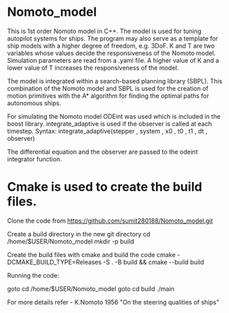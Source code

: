 # Nomoto_model

This is 1st order Nomoto model in C++. The model is used for tuning autopilot systems for ships.
The program may also serve as a template for ship models with a higher degree of freedom, e.g. 3DoF.
K and T are two variables whose values decide the responsiveness of the Nomoto model. 
Simulation parameters are read from a .yaml file.
A higher value of K and a lower value of T increases the responsiveness of the model.

The model is integrated within a search-based planning library (SBPL).
This combination of the Nomoto model and SBPL is used for the creation of 
motion primitives with the A* algorithm for finding the optimal paths for autonomous ships.


For simulating the Nomoto model ODEint was used which is included in the boost library.
integrate_adaptive is used if the observer is called at each timestep. Syntax:
integrate_adaptive(stepper , system , x0 , t0 , t1 , dt , observer)

The differential equation and the observer are passed to the odeint integrator function.

# Cmake is used to create the build files.

Clone the code from https://github.com/sumit280188/Nomoto_model.git

Create a build directory in the new git directory
cd /home/$USER/Nomoto_model 
mkdir -p build 

Create the build files with cmake and build the code
cmake -DCMAKE_BUILD_TYPE=Releases -S . -B build && cmake --build build

Running the code:

goto cd /home/$USER/Nomoto_model
goto cd build
./main 

For more details refer - K.Nomoto 1956 "On the steering qualities of ships"
